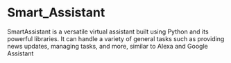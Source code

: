 # Smart_Assistant
SmartAssistant is a versatile virtual assistant built using Python and its powerful libraries. It can handle a variety of general tasks such as providing news updates, managing tasks, and more, similar to Alexa and Google Assistant
